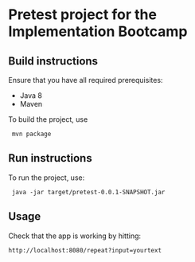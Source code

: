 # Pretest project for the Implementation Bootcamp 

## Build instructions
Ensure that you have all required prerequisites:
- Java 8
- Maven

To build the project, use 
```
 mvn package
```

## Run instructions
To run the project, use:
```
 java -jar target/pretest-0.0.1-SNAPSHOT.jar
```

## Usage
Check that the app is working by hitting:
```
http://localhost:8080/repeat?input=yourtext
```